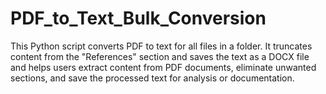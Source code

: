 # PDF_to_Text_Bulk_Conversion
This Python script converts PDF to text for all files in a folder. It truncates content from the "References" section and saves the text as a DOCX file and helps users extract content from PDF documents, eliminate unwanted sections, and save the processed text for analysis or documentation.

